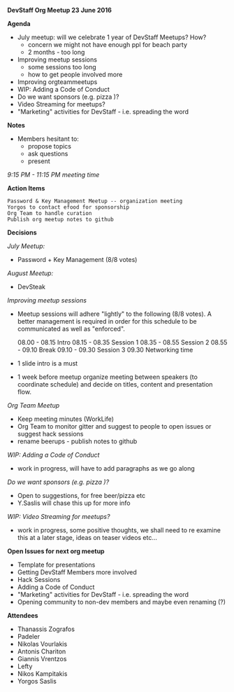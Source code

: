 **DevStaff Org Meetup 23 June 2016**
	
**Agenda**
	
 - July meetup: will we celebrate 1 year of DevStaff Meetups? How?
	 - concern we might not have enough ppl for beach party 
	 - 2 months - too
	   long
 - Improving meetup sessions
	 - some sessions too long
	 - how to get people involved more
 - Improving orgteammeetups
 - WIP: Adding a Code of Conduct
 - Do we want sponsors (e.g. pizza )?
 - Video Streaming for meetups?
 - "Marketing" activities for DevStaff - i.e. spreading the word

**Notes**

 - Members hesitant to:
	 - propose topics
	 - ask questions
	 - present

*9:15 PM - 11:15 PM meeting time*

**Action Items**

    Password & Key Management Meetup -- organization meeting
    Yorgos to contact efood for sponsorship
    Org Team to handle curation
    Publish org meetup notes to github

**Decisions**
	
*July Meetup:*

 - Password + Key Management (8/8 votes)

*August Meetup:* 

 - DevSteak

	
*Improving meetup sessions*

 - Meetup sessions will adhere "lightly" to the following (8/8 votes). A
   better management is required in order for this schedule to be
   communicated as well as "enforced".

	08.00 - 08.15 Intro
	08.15 - 08.35 Session 1
	08.35 - 08.55 Session 2
	08.55 - 09.10 Break
	09.10 - 09.30 Session 3
	09.30 Networking time

 - 1 slide intro is a must
 - 1 week before meetup organize meeting between speakers (to coordinate
   schedule) and decide on titles, content and presentation flow.

	
*Org Team Meetup*

 - Keep meeting minutes (WorkLife)
 - Org Team to monitor gitter and suggest to people to open issues or
   suggest hack sessions
 - rename beerups - publish notes to github

	
*WIP: Adding a Code of Conduct*

 - work in progress, will have to add paragraphs as we go along

	
*Do we want sponsors (e.g. pizza )?*

 - Open to suggestions, for free beer/pizza etc
 - Y.Saslis will chase this up for more info

	
*WIP: Video Streaming for meetups?*

 - work in progress, some positive thoughts, we shall need to re examine
   this at a later stage, ideas on teaser videos etc...

**Open Issues for next org meetup**
	

 - Template for presentations
 - Getting DevStaff Members more involved
 - Hack Sessions
 - Adding a Code of Conduct
 - "Marketing" activities for DevStaff - i.e. spreading the word
 - Opening community to non-dev members and maybe even renaming (?)

**Attendees**

 - Thanassis Zografos
 - Padeler
 - Nikolas Vourlakis
 - Antonis Chariton
 - Giannis Vrentzos
 - Lefty
 - Nikos Kampitakis
 - Yorgos Saslis

